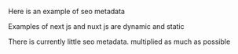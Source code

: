 Here is an example of seo metadata

Examples of next js and nuxt js are dynamic and static

There is currently little seo metadata. multiplied as much as possible

